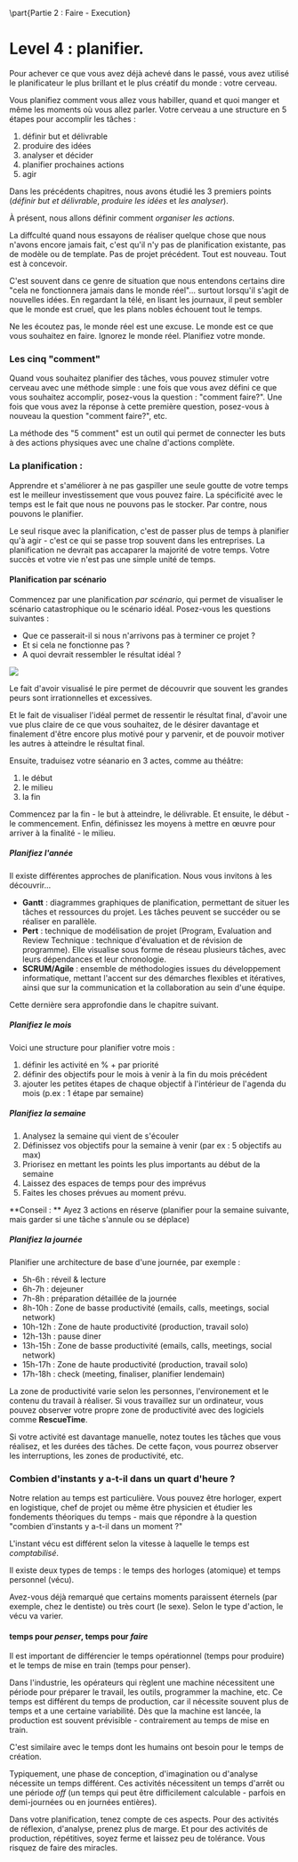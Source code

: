 \part{Partie 2 : Faire - Execution}

# Level 4 : planifier. 

Pour achever ce que vous avez déjà achevé dans le passé, vous avez utilisé le planificateur le plus brillant et le plus créatif du monde : votre cerveau. 

Vous planifiez comment vous allez vous habiller, quand et quoi manger et même les moments où vous allez parler. Votre cerveau a une structure en 5 étapes pour accomplir les tâches : 

1. définir but et délivrable
2. produire des idées
3. analyser et décider 
4. planifier prochaines actions
5. agir

Dans les précédents chapitres, nous avons étudié les 3 premiers points (*définir but et délivrable*, *produire les idées* et *les analyser*). 

À présent, nous allons définir comment *organiser les actions*. 

La diffculté quand nous essayons de réaliser quelque chose que nous n'avons encore jamais fait, c'est qu'il n'y pas de planification existante, pas de modèle ou de template. Pas de projet précédent. Tout est nouveau. Tout est à concevoir.

C'est souvent dans ce genre de situation que nous entendons certains dire "cela ne fonctionnera jamais dans le monde réel"... surtout lorsqu'il s'agit de nouvelles idées. En regardant la télé, en lisant les journaux, il peut sembler que le monde est cruel, que les plans nobles échouent tout le temps. 

Ne les écoutez pas, le monde réel est une excuse. Le monde est ce que vous souhaitez en faire. Ignorez le monde réel. Planifiez votre monde. 

### Les cinq "comment"

Quand vous souhaitez planifier des tâches, vous pouvez stimuler votre cerveau avec une méthode simple : une fois que vous avez défini ce que vous souhaitez accomplir, posez-vous la question : "comment faire?". Une fois que vous avez la réponse à cette première question, posez-vous à nouveau la question "comment faire?", etc. 

La méthode des "5 comment" est un outil qui permet de connecter les buts à des actions physiques avec une chaîne d'actions complète.

### La planification : 

Apprendre et s'améliorer à ne pas gaspiller une seule goutte de votre temps est le meilleur investissement que vous pouvez faire. La spécificité avec le temps est le fait que nous ne pouvons pas le stocker. Par contre, nous pouvons le planifier.

Le seul risque avec la planification, c'est de passer plus de temps à planifier qu'à agir - c'est ce qui se passe trop souvent dans les entreprises. La planification ne devrait pas accaparer la majorité de votre temps. Votre succès et votre vie n'est pas une simple unité de temps. 

#### Planification par scénario 

Commencez par une planification *par scénario*, qui permet de visualiser le scénario catastrophique ou le scénario idéal. Posez-vous les questions suivantes : 

- Que ce passerait-il si nous n'arrivons pas à terminer ce projet ? 
- Et si cela ne fonctionne pas ? 
- A quoi devrait ressembler le résultat idéal ? 

![](../contents/img/prise-de-notes.jpg)

Le fait d'avoir visualisé le pire permet de découvrir que souvent les grandes peurs sont irrationnelles et excessives. 

Et le fait de visualiser l'idéal permet de ressentir le résultat final, d'avoir une vue plus claire de ce que vous souhaitez, de le désirer davantage et finalement d'être encore plus motivé pour y parvenir, et de pouvoir motiver les autres à atteindre le résultat final. 

Ensuite, traduisez votre séanario en 3 actes, comme au théâtre:  

1. le début
2. le milieu
3. la fin

Commencez par la fin - le but à atteindre, le délivrable. Et ensuite, le début - le commencement. Enfin, définissez les moyens à mettre en œuvre pour arriver à la finalité - le milieu. 

##### Planifiez l'année 

Il existe différentes approches de planification. Nous vous invitons à les découvrir...

- **Gantt** : diagrammes graphiques de planification, permettant de situer les tâches et ressources du projet. Les tâches peuvent se succéder ou se réaliser en parallèle. 
- **Pert** : technique de modélisation de projet (Program, Evaluation and Review Technique : technique d'évaluation et de révision de programme). Elle visualise sous forme de réseau plusieurs tâches, avec leurs dépendances et leur chronologie.
- **SCRUM/Agile** : ensemble de méthodologies issues du développement informatique, mettant l'accent sur des démarches flexibles et itératives, ainsi que sur la communication et la collaboration au sein d'une équipe.

Cette dernière sera approfondie dans le chapitre suivant. 

##### Planifiez le mois 

Voici une structure pour planifier votre mois : 

1. définir les activité en % + par priorité 2. définir des objectifs pour le mois à venir à la fin du mois précédent3. ajouter les petites étapes de chaque objectif à l'intérieur de l'agenda du mois (p.ex : 1 étape par semaine)

##### Planifiez la semaine

1. Analysez la semaine qui vient de s'écouler2. Définissez vos objectifs pour la semaine à venir (par ex : 5 objectifs au max)3. Priorisez en mettant les points les plus importants au début de la semaine4. Laissez des espaces de temps pour des imprévus5. Faites les choses prévues au moment prévu. **Conseil : ** Ayez 3 actions en réserve (planifier pour la semaine suivante, mais garder si une tâche s'annule ou se déplace)

##### Planifiez la journée 

Planifier une architecture de base d'une journée, par exemple : 

- 5h-6h : réveil & lecture - 6h-7h : dejeuner- 7h-8h : préparation détaillée de la journée - 8h-10h : Zone de basse productivité (emails, calls, meetings, social network)- 10h-12h : Zone de haute productivité (production, travail solo)- 12h-13h : pause diner- 13h-15h : Zone de basse productivité (emails, calls, meetings, social network)- 15h-17h : Zone de haute productivité (production, travail solo)- 17h-18h : check (meeting, finaliser, planifier lendemain)
 

La zone de productivité varie selon les personnes, l'environement et le contenu du travail à réaliser. Si vous travaillez sur un ordinateur, vous pouvez observer votre propre zone de productivité avec des logiciels comme **RescueTime**.

Si votre activité est davantage manuelle, notez toutes les tâches que vous réalisez, et les durées des tâches. De cette façon, vous pourrez observer les interruptions, les zones de productivité, etc. 

### Combien d'instants y a-t-il dans un quart d'heure ? 

Notre relation au temps est particulière. Vous pouvez être horloger, expert en logistique, chef de projet ou même être physicien et étudier les fondements théoriques du temps - mais que répondre à la question "combien d'instants y a-t-il dans un moment ?"

L'instant vécu est différent selon la vitesse à laquelle le temps est _comptabilisé_. 

Il existe deux types de temps : le temps des horloges (atomique) et temps personnel (vécu). 

Avez-vous déjà remarqué que certains moments paraissent éternels (par exemple, chez le dentiste) ou très court (le sexe). Selon le type d'action, le vécu va varier. 

#### temps pour *penser*, temps pour *faire*

Il est important de différencier le temps opérationnel (temps pour produire) et le temps de mise en train (temps pour penser). 

Dans l'industrie, les opérateurs qui règlent une machine nécessitent une période pour préparer le travail, les outils, programmer la machine, etc. Ce temps est différent du temps de production, car il nécessite souvent plus de temps et a une certaine variabilité. 
Dès que la machine est lancée, la production est souvent prévisible - contrairement au temps de mise en train. 

C'est similaire avec le temps dont les humains ont besoin pour le temps de création. 

Typiquement, une phase de conception, d'imagination ou d'analyse nécessite un temps différent. Ces activités nécessitent un temps d'arrêt ou une période _off_ (un temps qui peut être difficilement calculable - parfois en demi-journées ou en journées entières). 

Dans votre planification, tenez compte de ces aspects. Pour des activités de réflexion, d'analyse, prenez plus de marge. Et pour des activités de production, répétitives, soyez ferme et laissez peu de tolérance. Vous risquez de faire des miracles. 


